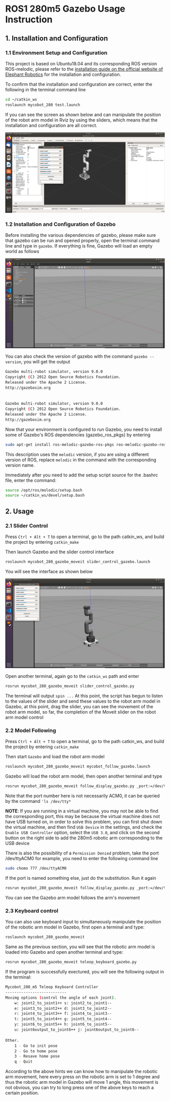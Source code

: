 # ROS1 280m5 Gazebo Usage Instruction

## 1. Installation and Configuration

### 1.1 Environment Setup and Configuration

This project is based on Ubuntu18.04 and its corresponding ROS version ROS-melodic, please refer to the [installation guide on the official website of Elephant Robotics](https://docs.elephantrobotics.com/docs/mycobot-m5-en/12-ApplicationBaseROS/12.1-ROS1/12.1.2-EnvironmentBuilding.html) for the installation and configuration.

To confirm that the installation and configuration are correct, enter the following in the terminal command line

```bash
cd ~/catkin_ws
roslaunch mycobot_280 test.launch
```

If you can see the screen as shown below and can manipulate the position of the robot arm model in Rviz by using the sliders, which means that the installation and configuration are all correct.

<img src="./image/2.png" title="" alt="2.png" data-align="center">

### 1.2 Installation and Configuration of Gazebo

Before installing the various dependencies of gazebo, please make sure that gazebo can be run and opened properly, open the terminal command line and type in `gazebo`. If everything is fine, Gazebo will load an empty world as follows

<img src="./image/10.png" title="" alt="10.png" data-align="center">

You can also check the version of gazebo with the command `gazebo --version`, you will get the output

```bash
Gazebo multi-robot simulator, version 9.0.0
Copyright (C) 2012 Open Source Robotics Foundation.
Released under the Apache 2 License.
http://gazebosim.org


Gazebo multi-robot simulator, version 9.0.0
Copyright (C) 2012 Open Source Robotics Foundation.
Released under the Apache 2 License.
http://gazebosim.org
```

Now that your environment is configured to run Gazebo, you need to install some of Gazebo's ROS dependencies (gazebo_ros_pkgs) by entering

```bash
sudo apt-get install ros-melodic-gazebo-ros-pkgs ros-melodic-gazebo-ros-control
```

This description uses the `melodic` version, if you are using a different version of ROS, replace `melodic` in the command with the corresponding version name.

Immediately after you need to add the setup script source for the .bashrc file, enter the command:

```bash
source /opt/ros/molodic/setup.bash
source ~/catkin_ws/devel/setup.bash
```

## 2. Usage

### 2.1 Slider Control

Press `Ctrl + Alt + T` to open a terminal, go to the path catkin_ws, and build the project by entering `catkin_make`

Then launch Gazebo and the slider control interface

```bash
roslaunch mycobot_280_gazebo_moveit slider_control_gazebo.launch
```

You will see the interface as shown below

<img src="./image/11.png" title="" alt="11.png" data-align="center">

Open another terminal, again go to the `catkin_ws` path and enter

```bash
rosrun mycobot_280_gazebo_moveit slider_control_gazebo.py 
```

The terminal will output `spin ...` At this point, the script has begun to listen to the values of the slider and send these values to the robot arm model in Gazebo, at this point, drag the slider, you can see the movement of the robot arm model, so far, the completion of the Moveit slider on the robot arm model control

### 2.2 Model Following

Press `Ctrl + Alt + T` to open a terminal, go to the path catkin_ws, and build the project by entering `catkin_make`

Then start `Gazebo` and load the robot arm model

```bash
roslaunch mycobot_280_gazebo_moveit mycobot_follow_gazebo.launch
```

Gazebo will load the robot arm model, then open another terminal and type

```bash
rosrun mycobot_280_gazebo_moveit follow_display_gazebo.py _port:=/dev/ttyACM0 _baud:=115200
```

Note that the port number here is not necessarily ACM0, it can be queried by the command `'ls /dev/tty*`

**NOTE**: If you are running in a virtual machine, you may not be able to find the corresponding port, this may be because the virtual machine does not have USB turned on, in order to solve this problem, you can first shut down the virtual machine, and then find `USB Device` in the settings, and check the `Enable USB Controller` option, select the `USB 3.0`, and click on the second button on the right side to add the 280m5 robotic arm corresponding to the USB device

There is also the possibility of a `Permission Denied` problem, take the port /dev/ttyACM0 for example, you need to enter the following command line

```bash
sudo chomo 777 /dev/ttyACM0
```

If the port is named something else, just do the substitution. Run it again

```bash
rosrun mycobot_280_gazebo_moveit follow_display_gazebo.py _port:=/dev/ttyACM0 _baud:=115200
```

You can see the Gazebo arm model follows the arm's movement

### 2.3 Keyboard control

You can also use keyboard input to simultaneously manipulate the position of the robotic arm model in Gazebo, first open a terminal and type:

```bash
roslaunch mycobot_280_gazebo_moveit 
```

Same as the previous section, you will see that the robotic arm model is loaded into Gazebo and open another terminal and type:

```bash
rosrun mycobot_280_gazebo_moveit teleop_keyboard_gazebo.py
```

If the program is successfully exectured, you will see the following output in the terminal:

```bash
Mycobot_280_m5 Teleop Keyboard Controller
---------------------------
Movimg options (control the angle of each joint).
    w: joint2_to_joint1++ s: joint2_to_joint1--
    e: joint3_to_joint2++ d: joint3_to_joint2--
    r: joint4_to_joint3++ f: joint4_to_joint3--
    t: joint5_to_joint4++ g: joint5_to_joint4--
    y: joint6_to_joint5++ h: joint6_to_joint5--
    u: joint6output_to_joint6++ j: joint6output_to_joint6--

Other.
    1 - Go to init pose
    2 - Go to home pose
    3 - Resave home pose
    q - Quit
```

According to the above hints we can know how to manipulate the robotic arm movement, here every press on the robotic arm is set to 1 degree and thus the robotic arm model in Gazebo will move 1 angle, this movement is not obvious, you can try to long press one of the above keys to reach a certain position.
